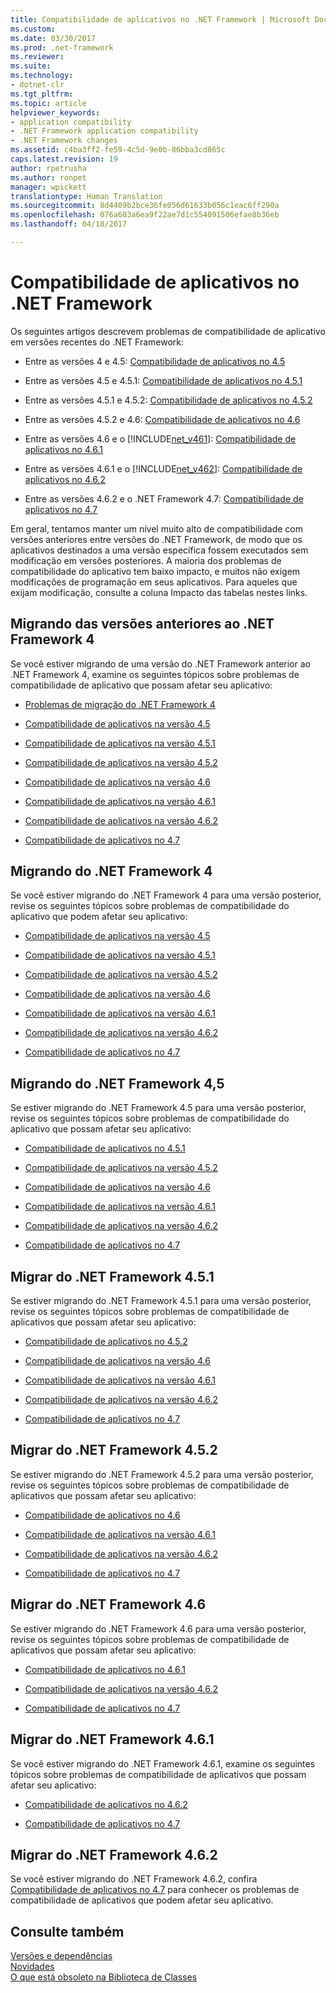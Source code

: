 ```yaml
---
title: Compatibilidade de aplicativos no .NET Framework | Microsoft Docs
ms.custom: 
ms.date: 03/30/2017
ms.prod: .net-framework
ms.reviewer: 
ms.suite: 
ms.technology:
- dotnet-clr
ms.tgt_pltfrm: 
ms.topic: article
helpviewer_keywords:
- application compatibility
- .NET Framework application compatibility
- .NET Framework changes
ms.assetid: c4ba3ff2-fe59-4c5d-9e0b-86bba3cd865c
caps.latest.revision: 19
author: rpetrusha
ms.author: ronpet
manager: wpickett
translationtype: Human Translation
ms.sourcegitcommit: 8d4409b2bce36fe056d61633b056c1eac6ff290a
ms.openlocfilehash: 076a603a6ea9f22ae7d1c554091506efae8b36eb
ms.lasthandoff: 04/18/2017

---
```

# <a name="application-compatibility-in-the-net-framework"></a>Compatibilidade de aplicativos no .NET Framework
Os seguintes artigos descrevem problemas de compatibilidade de aplicativo em versões recentes do .NET Framework:  
  
-   Entre as versões 4 e 4.5: [Compatibilidade de aplicativos no 4.5](../../../docs/framework/migration-guide/application-compatibility-in-the-net-framework-4-5.md)  
  
-   Entre as versões 4.5 e 4.5.1: [Compatibilidade de aplicativos no 4.5.1](../../../docs/framework/migration-guide/application-compatibility-in-the-net-framework-4-5-1.md)  
  
-   Entre as versões 4.5.1 e 4.5.2: [Compatibilidade de aplicativos no 4.5.2](../../../docs/framework/migration-guide/application-compatibility-in-the-net-framework-4-5-2.md)  
  
-   Entre as versões 4.5.2 e 4.6: [Compatibilidade de aplicativos no 4.6](../../../docs/framework/migration-guide/application-compatibility-in-the-net-framework-4-6.md)  
  
-   Entre as versões 4.6 e o [!INCLUDE[net_v461](../../../includes/net-v461-md.md)]: [Compatibilidade de aplicativos no 4.6.1](../../../docs/framework/migration-guide/application-compatibility-in-the-net-framework-4-6-1.md)  
  
-   Entre as versões 4.6.1 e o [!INCLUDE[net_v462](../../../includes/net-v462-md.md)]: [Compatibilidade de aplicativos no 4.6.2](../../../docs/framework/migration-guide/application-compatibility-in-the-net-framework-4-6-2.md)  

- Entre as versões 4.6.2 e o .NET Framework 4.7: [Compatibilidade de aplicativos no 4.7](../../../docs/framework/migration-guide/application-compatibility-in-the-net-framework-4-7.md)  

Em geral, tentamos manter um nível muito alto de compatibilidade com versões anteriores entre versões do .NET Framework, de modo que os aplicativos destinados a uma versão específica fossem executados sem modificação em versões posteriores. A maioria dos problemas de compatibilidade do aplicativo tem baixo impacto, e muitos não exigem modificações de programação em seus aplicativos. Para aqueles que exijam modificação, consulte a coluna Impacto das tabelas nestes links.  
  
## <a name="migrating-from-versions-before-the-net-framework-4"></a>Migrando das versões anteriores ao .NET Framework 4
  
 Se você estiver migrando de uma versão do .NET Framework anterior ao .NET Framework 4, examine os seguintes tópicos sobre problemas de compatibilidade de aplicativo que possam afetar seu aplicativo:  
  
-   [Problemas de migração do .NET Framework 4](http://msdn.microsoft.com/library/ee941656\(v=vs.100\).aspx)  
  
-   [Compatibilidade de aplicativos na versão 4.5](../../../docs/framework/migration-guide/application-compatibility-in-the-net-framework-4-5.md)  
  
-   [Compatibilidade de aplicativos na versão 4.5.1](../../../docs/framework/migration-guide/application-compatibility-in-the-net-framework-4-5-1.md)  
  
-   [Compatibilidade de aplicativos na versão 4.5.2](../../../docs/framework/migration-guide/application-compatibility-in-the-net-framework-4-5-2.md)  
  
-   [Compatibilidade de aplicativos na versão 4.6](../../../docs/framework/migration-guide/application-compatibility-in-the-net-framework-4-6.md)  
  
-   [Compatibilidade de aplicativos na versão 4.6.1](../../../docs/framework/migration-guide/application-compatibility-in-the-net-framework-4-6-1.md)  
  
-   [Compatibilidade de aplicativos na versão 4.6.2](../../../docs/framework/migration-guide/application-compatibility-in-the-net-framework-4-6-2.md)  

- [Compatibilidade de aplicativos no 4.7](../../../docs/framework/migration-guide/application-compatibility-in-the-net-framework-4-7.md)
  
## <a name="migrating-from-the-net-framework-4"></a>Migrando do .NET Framework 4  

Se você estiver migrando do .NET Framework 4 para uma versão posterior, revise os seguintes tópicos sobre problemas de compatibilidade do aplicativo que podem afetar seu aplicativo:  
  
-   [Compatibilidade de aplicativos na versão 4.5](../../../docs/framework/migration-guide/application-compatibility-in-the-net-framework-4-5.md)  
  
-   [Compatibilidade de aplicativos na versão 4.5.1](../../../docs/framework/migration-guide/application-compatibility-in-the-net-framework-4-5-1.md)  
  
-   [Compatibilidade de aplicativos na versão 4.5.2](../../../docs/framework/migration-guide/application-compatibility-in-the-net-framework-4-5-2.md)  
  
-   [Compatibilidade de aplicativos na versão 4.6](../../../docs/framework/migration-guide/application-compatibility-in-the-net-framework-4-6.md)  
  
-   [Compatibilidade de aplicativos na versão 4.6.1](../../../docs/framework/migration-guide/application-compatibility-in-the-net-framework-4-6-1.md)  
  
-   [Compatibilidade de aplicativos na versão 4.6.2](../../../docs/framework/migration-guide/application-compatibility-in-the-net-framework-4-6-2.md)  

- [Compatibilidade de aplicativos no 4.7](../../../docs/framework/migration-guide/application-compatibility-in-the-net-framework-4-7.md)
  
## <a name="migrating-from-the-net-framework-45"></a>Migrando do .NET Framework 4,5  
 Se estiver migrando do .NET Framework 4.5 para uma versão posterior, revise os seguintes tópicos sobre problemas de compatibilidade do aplicativo que possam afetar seu aplicativo:  
  
-   [Compatibilidade de aplicativos no 4.5.1](../../../docs/framework/migration-guide/application-compatibility-in-the-net-framework-4-5-1.md)  
  
-   [Compatibilidade de aplicativos na versão 4.5.2](../../../docs/framework/migration-guide/application-compatibility-in-the-net-framework-4-5-2.md)  
  
-   [Compatibilidade de aplicativos na versão 4.6](../../../docs/framework/migration-guide/application-compatibility-in-the-net-framework-4-6.md)  
  
-   [Compatibilidade de aplicativos na versão 4.6.1](../../../docs/framework/migration-guide/application-compatibility-in-the-net-framework-4-6-1.md)  
  
-   [Compatibilidade de aplicativos na versão 4.6.2](../../../docs/framework/migration-guide/application-compatibility-in-the-net-framework-4-6-2.md)  

- [Compatibilidade de aplicativos no 4.7](../../../docs/framework/migration-guide/application-compatibility-in-the-net-framework-4-7.md)
  
## <a name="migrating-from-the-net-framework-451"></a>Migrar do .NET Framework 4.5.1  

 Se estiver migrando do .NET Framework 4.5.1 para uma versão posterior, revise os seguintes tópicos sobre problemas de compatibilidade de aplicativos que possam afetar seu aplicativo:  
  
-   [Compatibilidade de aplicativos no 4.5.2](../../../docs/framework/migration-guide/application-compatibility-in-the-net-framework-4-5-2.md)  
  
-   [Compatibilidade de aplicativos na versão 4.6](../../../docs/framework/migration-guide/application-compatibility-in-the-net-framework-4-6.md)  
  
-   [Compatibilidade de aplicativos na versão 4.6.1](../../../docs/framework/migration-guide/application-compatibility-in-the-net-framework-4-6-1.md)  
  
-   [Compatibilidade de aplicativos na versão 4.6.2](../../../docs/framework/migration-guide/application-compatibility-in-the-net-framework-4-6-2.md)  

- [Compatibilidade de aplicativos no 4.7](../../../docs/framework/migration-guide/application-compatibility-in-the-net-framework-4-7.md)
  
## <a name="migrating-from-the-net-framework-452"></a>Migrar do .NET Framework 4.5.2  
 Se estiver migrando do .NET Framework 4.5.2 para uma versão posterior, revise os seguintes tópicos sobre problemas de compatibilidade de aplicativos que possam afetar seu aplicativo:  
  
-   [Compatibilidade de aplicativos no 4.6](../../../docs/framework/migration-guide/application-compatibility-in-the-net-framework-4-6.md)  
  
-   [Compatibilidade de aplicativos na versão 4.6.1](../../../docs/framework/migration-guide/application-compatibility-in-the-net-framework-4-6-1.md)  
  
-   [Compatibilidade de aplicativos na versão 4.6.2](../../../docs/framework/migration-guide/application-compatibility-in-the-net-framework-4-6-2.md)  

- [Compatibilidade de aplicativos no 4.7](../../../docs/framework/migration-guide/application-compatibility-in-the-net-framework-4-7.md)
  
## <a name="migrating-from-the-net-framework-46"></a>Migrar do .NET Framework 4.6  
 Se estiver migrando do .NET Framework 4.6 para uma versão posterior, revise os seguintes tópicos sobre problemas de compatibilidade de aplicativos que possam afetar seu aplicativo:  
  
-   [Compatibilidade de aplicativos no 4.6.1](../../../docs/framework/migration-guide/application-compatibility-in-the-net-framework-4-6-1.md)  
  
-   [Compatibilidade de aplicativos na versão 4.6.2](../../../docs/framework/migration-guide/application-compatibility-in-the-net-framework-4-6-2.md)  

- [Compatibilidade de aplicativos no 4.7](../../../docs/framework/migration-guide/application-compatibility-in-the-net-framework-4-7.md)
  
## <a name="migrating-from-the-net-framework-461"></a>Migrar do .NET Framework 4.6.1  
 Se você estiver migrando do .NET Framework 4.6.1, examine os seguintes tópicos sobre problemas de compatibilidade de aplicativos que possam afetar seu aplicativo:
 
- [Compatibilidade de aplicativos no 4.6.2](../../../docs/framework/migration-guide/application-compatibility-in-the-net-framework-4-6-2.md)

- [Compatibilidade de aplicativos no 4.7](../../../docs/framework/migration-guide/application-compatibility-in-the-net-framework-4-7.md)  

## <a name="migrating-from-the-net-framework-462"></a>Migrar do .NET Framework 4.6.2

Se você estiver migrando do .NET Framework 4.6.2, confira [Compatibilidade de aplicativos no 4.7](../../../docs/framework/migration-guide/application-compatibility-in-the-net-framework-4-7.md) para conhecer os problemas de compatibilidade de aplicativos que podem afetar seu aplicativo.  

## <a name="see-also"></a>Consulte também  
 [Versões e dependências](../../../docs/framework/migration-guide/versions-and-dependencies.md)   
 [Novidades](../../../docs/framework/whats-new/index.md)   
 [O que está obsoleto na Biblioteca de Classes](../../../docs/framework/whats-new/whats-obsolete.md)

